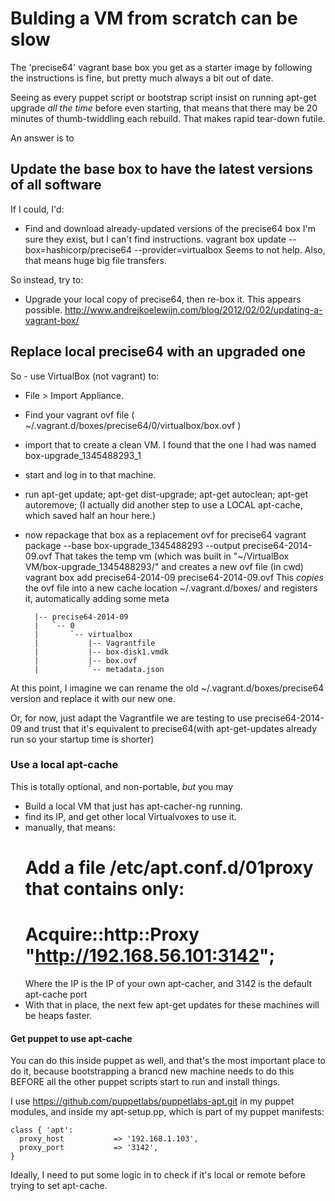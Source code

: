 # Bulding a VM from scratch can be slow

The 'precise64' vagrant base box you get as a starter image
by following the instructions is fine, but pretty much always a bit out of date.

Seeing as every puppet script or bootstrap script insist on running
    apt-get upgrade
_all the time_ before even starting, that means that there may be 20 minutes
of thumb-twiddling each rebuild. That makes rapid tear-down futile.

An answer is to

## Update the base box to have the latest versions of all software

If I could, I'd:
* Find and download already-updated versions of the precise64 box
I'm sure they exist, but I can't find instructions.
    vagrant box update --box=hashicorp/precise64 --provider=virtualbox
Seems to not help.
Also, that means huge big file transfers.

So instead, try to:
* Upgrade your local copy of precise64, then re-box it.
This appears possible.
http://www.andrejkoelewijn.com/blog/2012/02/02/updating-a-vagrant-box/

## Replace local precise64 with an upgraded one

So - use VirtualBox (not vagrant) to:
*  File > Import Appliance.
*  Find your vagrant ovf file
  ( ~/.vagrant.d/boxes/precise64/0/virtualbox/box.ovf )
* import that to create a clean VM.
I found that the one I had was named
    box-upgrade_1345488293_1
* start and log in to that machine.
* run
    apt-get update; apt-get dist-upgrade;
    apt-get autoclean; apt-get autoremove;
(I actually did another step to use a LOCAL apt-cache, which saved half an hour here.)
* now repackage that box as a replacement ovf for precise64
    vagrant package --base box-upgrade_1345488293 --output precise64-2014-09.ovf
That takes the temp vm (which was built in "~/VirtualBox VM/box-upgrade_1345488293/"
and creates a new ovf file (in cwd)
    vagrant box add precise64-2014-09 precise64-2014-09.ovf
This *copies* the ovf file into a new cache location ~/.vagrant.d/boxes/
and registers it, automatically adding some meta

        |-- precise64-2014-09
        |   `-- 0
        |       `-- virtualbox
        |           |-- Vagrantfile
        |           |-- box-disk1.vmdk
        |           |-- box.ovf
        |           `-- metadata.json

At this point, I imagine we can rename the old ~/.vagrant.d/boxes/precise64
version and replace it with our new one.

Or, for now, just adapt the Vagrantfile we are testing to use precise64-2014-09
and trust that it's equivalent to
  precise64(with apt-get-updates already run so your startup time is shorter)


### Use a local apt-cache

This is totally optional, and non-portable, *but* you may

* Build a local VM that just has apt-cacher-ng running.
* find its IP, and get other local Virtualvoxes to use it.
* manually, that means:
  # Add a file /etc/apt.conf.d/01proxy that contains only:
  #  Acquire::http::Proxy "http://192.168.56.101:3142";
  Where the IP is the IP of your own apt-cacher,
  and 3142 is the default apt-cache port
* With that in place, the next few apt-get updates for these machines will
be heaps faster.

#### Get puppet to use apt-cache

You can do this inside puppet as well, and that's the most important place
to do it, because bootstrapping a brancd new machine needs to do this
BEFORE all the other puppet scripts start to run and install things.

I use https://github.com/puppetlabs/puppetlabs-apt.git in my puppet modules,
and inside my apt-setup.pp, which is part of my puppet manifests:

    class { 'apt':
      proxy_host           => '192.168.1.103',
      proxy_port           => '3142',
    }

Ideally, I need to put some logic in to check if it's local or remote
before trying to set apt-cache.

